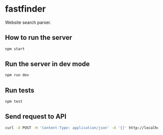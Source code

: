 # fastfinder

Website search parser.

## How to run the server

```sh
npm start
```

## Run the server in dev mode

```sh
npm run dev
```

## Run tests

```sh
npm test
```

## Send request to API

```sh
curl -X POST -H 'Content-Type: application/json' -d '{}' http://localhost:8080/api/autozone
```
